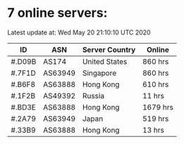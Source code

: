 # 7 online servers:

Latest update at: Wed May 20 21:10:10 UTC 2020

| ID | ASN | Server Country | Online |
| -- | --- | -------------- | ------ |
| #.D09B | AS174 | United States | 860 hrs |
| #.7F1D | AS63949 | Singapore | 860 hrs |
| #.B6F8 | AS63888 | Hong Kong | 610 hrs |
| #.1F2B | AS49392 | Russia | 11 hrs |
| #.BD3E | AS63888 | Hong Kong | 1679 hrs |
| #.2A79 | AS63949 | Japan | 519 hrs |
| #.33B9 | AS63888 | Hong Kong | 13 hrs |

